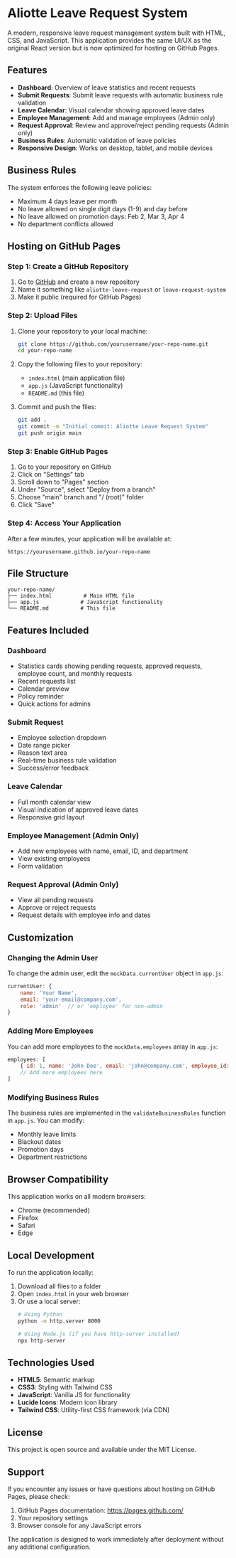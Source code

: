 # Aliotte Leave Request System

A modern, responsive leave request management system built with HTML, CSS, and JavaScript. This application provides the same UI/UX as the original React version but is now optimized for hosting on GitHub Pages.

## Features

- **Dashboard**: Overview of leave statistics and recent requests
- **Submit Requests**: Submit leave requests with automatic business rule validation
- **Leave Calendar**: Visual calendar showing approved leave dates
- **Employee Management**: Add and manage employees (Admin only)
- **Request Approval**: Review and approve/reject pending requests (Admin only)
- **Business Rules**: Automatic validation of leave policies
- **Responsive Design**: Works on desktop, tablet, and mobile devices

## Business Rules

The system enforces the following leave policies:
- Maximum 4 days leave per month
- No leave allowed on single digit days (1-9) and day before
- No leave allowed on promotion days: Feb 2, Mar 3, Apr 4
- No department conflicts allowed

## Hosting on GitHub Pages

### Step 1: Create a GitHub Repository

1. Go to [GitHub](https://github.com) and create a new repository
2. Name it something like `aliotte-leave-request` or `leave-request-system`
3. Make it public (required for GitHub Pages)

### Step 2: Upload Files

1. Clone your repository to your local machine:
   ```bash
   git clone https://github.com/yourusername/your-repo-name.git
   cd your-repo-name
   ```

2. Copy the following files to your repository:
   - `index.html` (main application file)
   - `app.js` (JavaScript functionality)
   - `README.md` (this file)

3. Commit and push the files:
   ```bash
   git add .
   git commit -m "Initial commit: Aliotte Leave Request System"
   git push origin main
   ```

### Step 3: Enable GitHub Pages

1. Go to your repository on GitHub
2. Click on "Settings" tab
3. Scroll down to "Pages" section
4. Under "Source", select "Deploy from a branch"
5. Choose "main" branch and "/ (root)" folder
6. Click "Save"

### Step 4: Access Your Application

After a few minutes, your application will be available at:
```
https://yourusername.github.io/your-repo-name
```

## File Structure

```
your-repo-name/
├── index.html          # Main HTML file
├── app.js             # JavaScript functionality
└── README.md          # This file
```

## Features Included

### Dashboard
- Statistics cards showing pending requests, approved requests, employee count, and monthly requests
- Recent requests list
- Calendar preview
- Policy reminder
- Quick actions for admins

### Submit Request
- Employee selection dropdown
- Date range picker
- Reason text area
- Real-time business rule validation
- Success/error feedback

### Leave Calendar
- Full month calendar view
- Visual indication of approved leave dates
- Responsive grid layout

### Employee Management (Admin Only)
- Add new employees with name, email, ID, and department
- View existing employees
- Form validation

### Request Approval (Admin Only)
- View all pending requests
- Approve or reject requests
- Request details with employee info and dates

## Customization

### Changing the Admin User
To change the admin user, edit the `mockData.currentUser` object in `app.js`:

```javascript
currentUser: {
    name: 'Your Name',
    email: 'your-email@company.com',
    role: 'admin'  // or 'employee' for non-admin
}
```

### Adding More Employees
You can add more employees to the `mockData.employees` array in `app.js`:

```javascript
employees: [
    { id: 1, name: 'John Doe', email: 'john@company.com', employee_id: 'EMP001', department: 'Engineering' },
    // Add more employees here
]
```

### Modifying Business Rules
The business rules are implemented in the `validateBusinessRules` function in `app.js`. You can modify:
- Monthly leave limits
- Blackout dates
- Promotion days
- Department restrictions

## Browser Compatibility

This application works on all modern browsers:
- Chrome (recommended)
- Firefox
- Safari
- Edge

## Local Development

To run the application locally:

1. Download all files to a folder
2. Open `index.html` in your web browser
3. Or use a local server:
   ```bash
   # Using Python
   python -m http.server 8000
   
   # Using Node.js (if you have http-server installed)
   npx http-server
   ```

## Technologies Used

- **HTML5**: Semantic markup
- **CSS3**: Styling with Tailwind CSS
- **JavaScript**: Vanilla JS for functionality
- **Lucide Icons**: Modern icon library
- **Tailwind CSS**: Utility-first CSS framework (via CDN)

## License

This project is open source and available under the MIT License.

## Support

If you encounter any issues or have questions about hosting on GitHub Pages, please check:
1. GitHub Pages documentation: https://pages.github.com/
2. Your repository settings
3. Browser console for any JavaScript errors

The application is designed to work immediately after deployment without any additional configuration.

